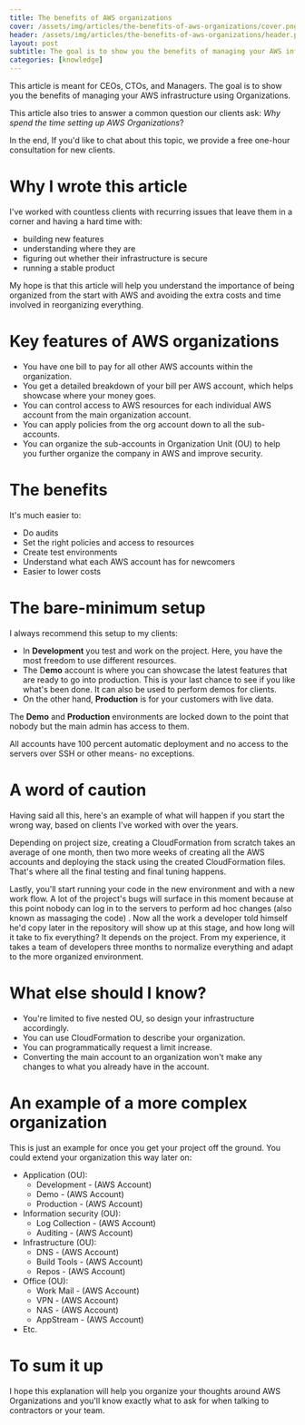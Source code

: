 ```yaml
---
title: The benefits of AWS organizations
cover: /assets/img/articles/the-benefits-of-aws-organizations/cover.png
header: /assets/img/articles/the-benefits-of-aws-organizations/header.png
layout: post
subtitle: The goal is to show you the benefits of managing your AWS infrastructure using Organizations.
categories: [knowledge]
---
```


This article is meant for CEOs, CTOs, and Managers. The goal is to show you the benefits of managing your AWS infrastructure using Organizations.

This article also tries to answer a common question our clients ask: *Why spend the time setting up AWS Organizations*?

In the end, If you'd like to chat about this topic, we provide a free one-hour consultation for new clients.

# Why I wrote this article

I've worked with countless clients with recurring issues that leave them in a corner and having a hard time with:

- building new features
- understanding where they are
- figuring out whether their infrastructure is secure
- running a stable product

My hope is that this article will help you understand the importance of being organized from the start with AWS and avoiding the extra costs and time involved in reorganizing everything.

# Key features of AWS organizations

- You have one bill to pay for all other AWS accounts within the organization.
- You get a detailed breakdown of your bill per AWS account, which helps showcase where your money goes.
- You can control access to AWS resources for each individual AWS account from the main organization account.
- You can apply policies from the org account down to all the sub-accounts.
- You can organize the sub-accounts in Organization Unit (OU) to help you further organize the company in AWS and improve security.

# The benefits

It's much easier to:

- Do audits
- Set the right policies and access to resources
- Create test environments
- Understand what each AWS account has for newcomers
- Easier to lower costs

# The bare-minimum setup

I always recommend this setup to my clients:

- In **Development** you test and work on the project. Here, you have the most freedom to use different resources.
- The D**emo** account is where you can showcase the latest features that are ready to go into production. This is your last chance to see if you like what's been done. It can also be used to perform demos for clients.
- On the other hand, **Production** is for your customers with live data.

The **Demo** and **Production** environments are locked down to the point that nobody but the main admin has access to them. 

All accounts have 100 percent automatic deployment and no access to the servers over SSH or other means- no exceptions. 

# A word of caution

Having said all this, here's an example of what will happen if you start the wrong way, based on clients I've worked with over the years.

Depending on project size, creating a CloudFormation from scratch takes an average of one month, then two more weeks of creating all the AWS accounts and deploying the stack using the created CloudFormation files. That's where all the final testing and final tuning happens.

Lastly, you'll start running your code in the new environment and with a new work flow. A lot of the project's bugs will surface in this moment because at this point nobody can log in to the servers to perform ad hoc changes (also known as massaging the code) . Now all the work a developer told himself he'd copy later in the repository will show up at this stage, and how long will it take to fix everything? It depends on the project. From my experience, it takes a team of developers three months to normalize everything and adapt to the more organized environment.

# What else should I know?

- You're limited to five nested OU, so design your infrastructure accordingly.
- You can  use CloudFormation to describe your organization.
- You can programmatically request a limit increase.
- Converting the main account to an organization won't make any changes to what you already have in the account.

# An example of a more complex organization

This is just an example for once you get your project off the ground. You could extend your organization this way later on:

- Application (OU):
    - Development - (AWS Account)
    - Demo - (AWS Account)
    - Production - (AWS Account)
- Information security (OU):
    - Log Collection - (AWS Account)
    - Auditing - (AWS Account)
- Infrastructure (OU):
    - DNS - (AWS Account)
    - Build Tools - (AWS Account)
    - Repos - (AWS Account)
- Office (OU):
    - Work Mail - (AWS Account)
    - VPN - (AWS Account)
    - NAS - (AWS Account)
    - AppStream - (AWS Account)
- Etc.

# To sum it up

I hope this explanation will help you organize your thoughts around AWS Organizations and you'll know exactly what to ask for when talking to contractors or your team.